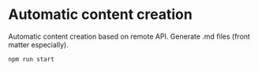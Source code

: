 # Automatic content creation

Automatic content creation based on remote API. Generate .md files (front matter especially).

```
npm run start
```

